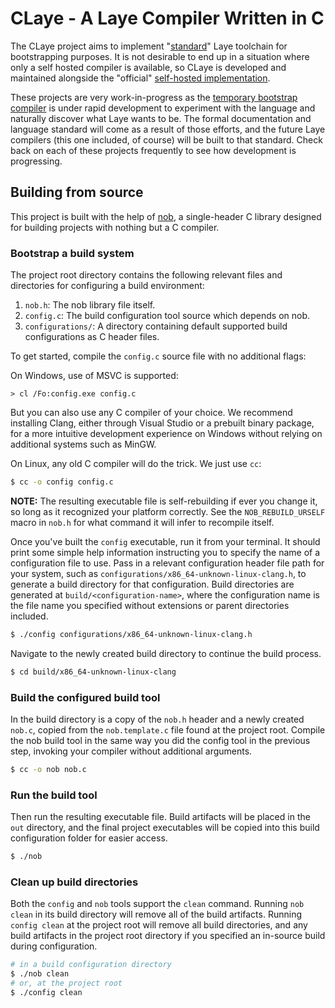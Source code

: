 # CLaye - A Laye Compiler Written in C

The CLaye project aims to implement "[standard](https://github.com/laye-lang/laye-docs)" Laye toolchain for bootstrapping purposes.
It is not desirable to end up in a situation where only a self hosted compiler is available, so CLaye is developed and maintained alongside the "official" [self-hosted implementation](https://github.com/laye-lang/laye).

These projects are very work-in-progress as the [temporary bootstrap compiler](https://github.com/laye-lang/choir) is under rapid development to experiment with the language and naturally discover what Laye wants to be.
The formal documentation and language standard will come as a result of those efforts, and the future Laye compilers (this one included, of course) will be built to that standard.
Check back on each of these projects frequently to see how development is progressing.

## Building from source

This project is built with the help of [nob](https://github.com/tsoding/nob.h), a single-header C library designed for building projects with nothing but a C compiler.

### Bootstrap a build system

The project root directory contains the following relevant files and directories for configuring a build environment:
1. `nob.h`: The nob library file itself.
2. `config.c`: The build configuration tool source which depends on nob.
3. `configurations/`: A directory containing default supported build configurations as C header files.

To get started, compile the `config.c` source file with no additional flags:

On Windows, use of MSVC is supported:
```batch
> cl /Fo:config.exe config.c
```

But you can also use any C compiler of your choice. We recommend installing Clang, either through Visual Studio or a prebuilt binary package, for a more intuitive development experience on Windows without relying on additional systems such as MinGW.

On Linux, any old C compiler will do the trick. We just use `cc`:
```sh
$ cc -o config config.c
```

**NOTE:** The resulting executable file is self-rebuilding if ever you change it, so long as it recognized your platform correctly.
See the `NOB_REBUILD_URSELF` macro in `nob.h` for what command it will infer to recompile itself.

Once you've built the `config` executable, run it from your terminal.
It should print some simple help information instructing you to specify the name of a configuration file to use.
Pass in a relevant configuration header file path for your system, such as `configurations/x86_64-unknown-linux-clang.h`, to generate a build directory for that configuration.
Build directories are generated at `build/<configuration-name>`, where the configuration name is the file name you specified without extensions or parent directories included.

```sh
$ ./config configurations/x86_64-unknown-linux-clang.h
```

Navigate to the newly created build directory to continue the build process.

```sh
$ cd build/x86_64-unknown-linux-clang
```

### Build the configured build tool

In the build directory is a copy of the `nob.h` header and a newly created `nob.c`, copied from the `nob.template.c` file found at the project root.
Compile the nob build tool in the same way you did the config tool in the previous step, invoking your compiler without additional arguments.

```sh
$ cc -o nob nob.c
```

### Run the build tool

Then run the resulting executable file.
Build artifacts will be placed in the `out` directory, and the final project executables will be copied into this build configuration folder for easier access.

```sh
$ ./nob
```

### Clean up build directories

Both the `config` and `nob` tools support the `clean` command.
Running `nob clean` in its build directory will remove all of the build artifacts.
Running `config clean` at the project root will remove all build directories, and any build artifacts in the project root directory if you specified an in-source build during configuration.

```sh
# in a build configuration directory
$ ./nob clean
# or, at the project root
$ ./config clean
```
